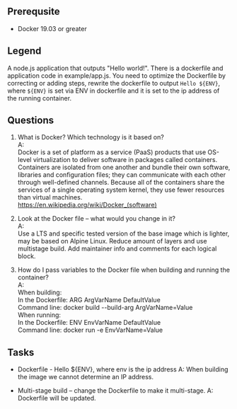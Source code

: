 ## Prerequsite

* Docker 19.03 or greater

## Legend

A node.js application that outputs "Hello world!". 
There is a dockerfile and application code in example/app.js.
You need to optimize the Dockerfile by correcting or adding steps, rewrite the dockerfile to output `Hello ${ENV}`, where `${ENV}` is set via ENV in dockerfile and it is set to the ip address of the running container.

## Questions

1. What is Docker? Which technology is it based on?  
A:  
Docker is a set of platform as a service (PaaS) products that use OS-level virtualization to deliver software in packages called containers.
Containers are isolated from one another and bundle their own software, libraries and configuration files; they can communicate with each other through well-defined channels.
Because all of the containers share the services of a single operating system kernel, they use fewer resources than virtual machines.  
https://en.wikipedia.org/wiki/Docker_(software)

2. Look at the Docker file – what would you change in it?  
A:  
	Use a LTS and specific tested version of the base image which is lighter, may be based on Alpine Linux.
	Reduce amount of layers and use multistage build.
	Add maintainer info and comments for each logical block.

3. How do I pass variables to the Docker file when building and running the container?  
A:  
	When building:  
		In the Dockerfile: 	ARG ArgVarName DefaultValue  
		Command line:		docker build --build-arg ArgVarName=Value  
	When running:  
		In the Dockerfile:      ENV EnvVarName DefaultValue  
		Command line:           docker run -e EnvVarName=Value  

## Tasks

* Dockerfile - Hello ${ENV}, where env is the ip address
A:
	When building the image we cannot determine an IP address.

* Multi-stage build – change the Dockerfile to make it multi-stage.
A:
	Dockerfile will be updated.
